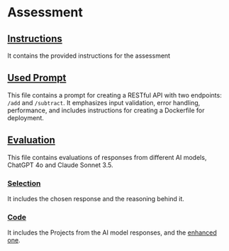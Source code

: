 # Assessment

## [Instructions](Instructions.md)
It contains the provided instructions for the assessment

## [Used Prompt](Prompt.md)
This file contains a prompt for creating a RESTful API with two endpoints: `/add` and `/subtract`. It emphasizes input validation, error handling, performance, and includes instructions for creating a Dockerfile for deployment.

## [Evaluation](Evaluation.md)
This file contains evaluations of responses from different AI models, ChatGPT 4o and Claude Sonnet 3.5.

### [Selection](Selection.md)
It includes the chosen response and the reasoning behind it.

### [Code](Code/)
It includes the Projects from the AI model responses, and the [enhanced one](/Code/EnhancedProject/).